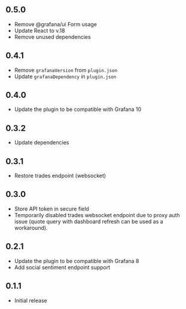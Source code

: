 ## 0.5.0
- Remove @grafana/ui Form usage
- Update React to v.18
- Remove unused dependencies 

## 0.4.1
- Remove `grafanaVersion` from `plugin.json`
- Update `grafanaDependency` in `plugin.json`

## 0.4.0
- Update the plugin to be compatible with Grafana 10

## 0.3.2
- Update dependencies

## 0.3.1
- Restore trades endpoint (websocket)

## 0.3.0
- Store API token in secure field
- Temporarily disabled trades websocket endpoint due to proxy auth issue (quote query with dashboard refresh can be used as a workaround).

## 0.2.1
- Update the plugin to be compatible with Grafana 8
- Add social sentiment endpoint support

## 0.1.1
- Initial release
